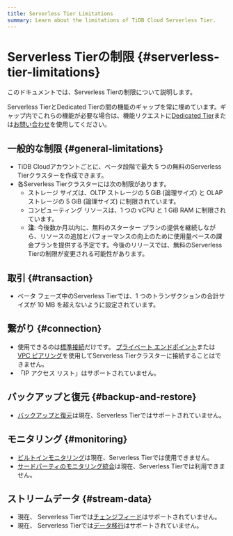 ```yaml
---
title: Serverless Tier Limitations
summary: Learn about the limitations of TiDB Cloud Serverless Tier.
---
```


# Serverless Tierの制限 {#serverless-tier-limitations}

<!-- markdownlint-disable MD026 -->

このドキュメントでは、Serverless Tierの制限について説明します。

Serverless TierとDedicated Tierの間の機能のギャップを常に埋めています。ギャップ内でこれらの機能が必要な場合は、機能リクエストに[Dedicated Tier](/tidb-cloud/select-cluster-tier.md#dedicated-tier)または[お問い合わせ](https://www.pingcap.com/contact-us/?from=en)を使用してください。

## 一般的な制限 {#general-limitations}

-   TiDB Cloudアカウントごとに、ベータ段階で最大 5 つの無料のServerless Tierクラスターを作成できます。
-   各Serverless Tierクラスターには次の制限があります。
    -   ストレージ サイズは、OLTP ストレージの 5 GiB (論理サイズ) と OLAP ストレージの 5 GiB (論理サイズ) に制限されています。
    -   コンピューティング リソースは、1 つの vCPU と 1 GiB RAM に制限されています。
    -   **注**: 今後数か月以内に、無料のスターター プランの提供を継続しながら、リソースの追加とパフォーマンスの向上のために使用量ベースの課金プランを提供する予定です。今後のリリースでは、無料のServerless Tierの制限が変更される可能性があります。

## 取引 {#transaction}

-   ベータ フェーズ中のServerless Tierでは、1 つのトランザクションの合計サイズが 10 MB を超えないように設定されています。

## 繋がり {#connection}

-   使用できるのは[標準接続](/tidb-cloud/connect-via-standard-connection.md)だけです。 [プライベート エンドポイント](/tidb-cloud/set-up-private-endpoint-connections.md)または[VPC ピアリング](/tidb-cloud/set-up-vpc-peering-connections.md)を使用してServerless Tierクラスターに接続することはできません。
-   「IP アクセス リスト」はサポートされていません。

## バックアップと復元 {#backup-and-restore}

-   [バックアップと復元](/tidb-cloud/backup-and-restore.md)は現在、Serverless Tierではサポートされていません。

## モニタリング {#monitoring}

-   [ビルトインモニタリング](/tidb-cloud/built-in-monitoring.md)は現在、Serverless Tierでは使用できません。
-   [サードパーティのモニタリング統合](/tidb-cloud/third-party-monitoring-integrations.md)は現在、Serverless Tierでは利用できません。

## ストリームデータ {#stream-data}

-   現在、 Serverless Tierでは[チェンジフィード](/tidb-cloud/changefeed-overview.md)はサポートされていません。
-   現在、 Serverless Tierでは[データ移行](/tidb-cloud/migrate-from-mysql-using-data-migration.md)はサポートされていません。
